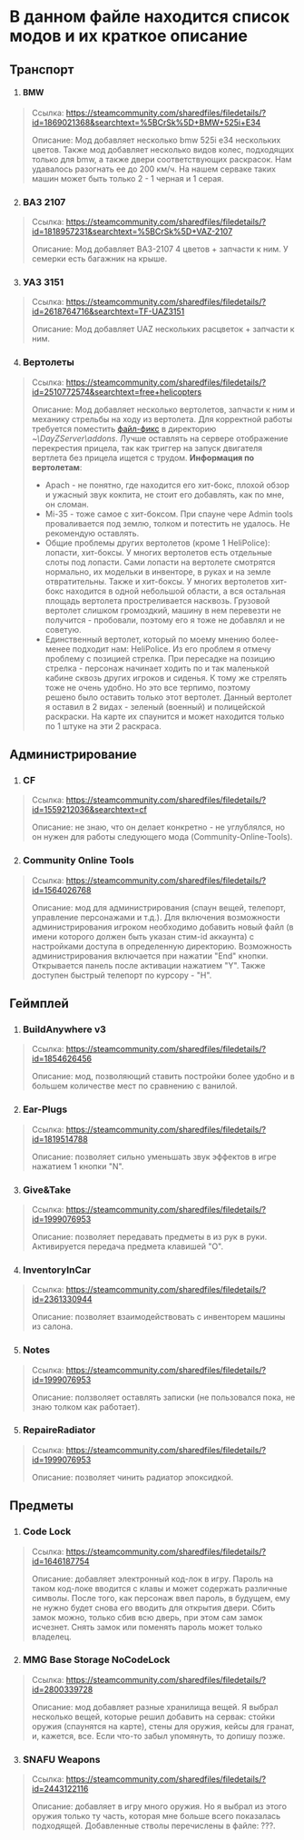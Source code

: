 В данном файле находится список модов  и их краткое описание
==
Транспорт
--
1. #### BMW ####
> Ссылка: https://steamcommunity.com/sharedfiles/filedetails/?id=1869021368&searchtext=%5BCrSk%5D+BMW+525i+E34
>
> Описание: Мод добавляет несколько bmw 525i e34 нескольких цветов. Также мод добавляет несколько видов колес, подходящих только для bmw, а также двери 
> соответствующих раскрасок. Нам удавалось разогнать ее до 200 км/ч. На нашем серваке таких машин может быть только 2 - 1 черная и 1 серая.

2. ### ВАЗ 2107 ###
> Ссылка: https://steamcommunity.com/sharedfiles/filedetails/?id=1818957231&searchtext=%5BCrSk%5D+VAZ-2107
> 
> Описание: Мод добавляет ВАЗ-2107 4 цветов + запчасти к ним. У семерки есть багажник на крыше.

3. ### УАЗ 3151 ###
> Ссылка: https://steamcommunity.com/sharedfiles/filedetails/?id=2618764716&searchtext=TF-UAZ3151
> 
> Описание: Мод добавляет UAZ нескольких расцветок + запчасти к ним.

4. ### Вертолеты ###
> Ссылка: https://steamcommunity.com/sharedfiles/filedetails/?id=2510772574&searchtext=free+helicopters
> 
> Описание: Мод добавляет несколько вертолетов, запчасти к ним и механику стрельбы на ходу из вертолета. 
> Для корректной работы требуется поместить [файл-фикс](https://github.com/IIPuBeT-AHgpeu/DayzServerSettings/blob/main/src/HelicopterSIBMod_SERVER.pbo) в директорию 
> _~\DayZServer\addons_. 
> Лучше оставлять на сервере отображение перекрестия прицела, так как триггер на запуск двигателя вертлета без прицела ищется с трудом.
> __Информация по вертолетам__: 
> - Apach - не понятно, где находится его хит-бокс, плохой обзор и ужасный звук кокпита, не стоит его добавлять, как по мне, он сломан.
> - Mi-35 - тоже самое с хит-боксом. При спауне чере Admin tools проваливается под землю, толком и потестить не удалось. Не рекомендую оставлять.
> - Общие проблемы других вертолетов (кроме 1 HeliPolice): лопасти, хит-боксы. У многих вертолетов есть отдельные слоты под лопасти. Сами лопасти на 
> вертолете смотрятся нормально, их модельки в инвенторе, в руках и на земле отвратительны. Также и хит-боксы. У многих вертолетов хит-бокс находится в одной
> небольшой области, а вся остальная площадь вертолета простреливается насквозь. Грузовой вертолет слишком громоздкий, машину в нем перевезти не получится - пробовали, 
> поэтому его я тоже не добавлял и не советую.
> - Единственный вертолет, который по моему мнению более-менее подходит нам: HeliPolice. Из его проблем я отмечу проблему с позицией стрелка. При пересадке на позицию 
> стрелка - персонаж начинает ходить по и так маленькой кабине сквозь других игроков и сиденья. К тому же стрелять тоже не очень удобно. Но это все терпимо, поэтому  
> решено было оставить только этот вертолет. Данный вертолет я оставил в 2 видах - зеленый (военный) и полицейской раскраски. На карте их спаунится и может находится
> только по 1 штуке на эти 2 раскраса.

Администрирование
--
1. ### CF ###
> Ссылка: https://steamcommunity.com/sharedfiles/filedetails/?id=1559212036&searchtext=cf
> 
> Описание: не знаю, что он делает конкретно - не углублялся, но он нужен для работы следующего мода (Community-Online-Tools).
2. ### Community Online Tools ###
> Ссылка: https://steamcommunity.com/sharedfiles/filedetails/?id=1564026768
> 
> Описание: мод для администрирования (спаун вещей, телепорт, управление персонажами и т.д.). Для включения возможности администрирования игроком необходимо добавить новый файл (в имени которого должен быть указан стим-id аккаунта) с настройками доступа в определенную директорию. Возможность администрирования включается при нажатии "End" кнопки. Открывается панель после активации нажатием "Y". Также доступен быстрый телепорт по курсору - "H".

Геймплей
--
1. ### BuildAnywhere v3 ###
> Ссылка: https://steamcommunity.com/sharedfiles/filedetails/?id=1854626456
> 
> Описание: мод, позволяющий ставить постройки более удобно и в большем количестве мест по сравнению с ванилой. 
2. ### Ear-Plugs ###
> Ссылка: https://steamcommunity.com/sharedfiles/filedetails/?id=1819514788
> 
> Описание: позволяет сильно уменьшать звук эффектов в игре нажатием 1 кнопки "N".
3. ### Give&Take ###
> Ссылка: https://steamcommunity.com/sharedfiles/filedetails/?id=1999076953
> 
> Описание: позволяет передавать предметы в из рук в руки. Активируется передача предмета клавишей "O".
4. ### InventoryInCar ###
> Ссылка: https://steamcommunity.com/sharedfiles/filedetails/?id=2361330944
> 
> Описание: позволяет взаимодействовать с инвенторем машины из салона.
5. ### Notes ###
> Ссылка: https://steamcommunity.com/sharedfiles/filedetails/?id=1999076953
> 
> Описание: ползволяет оставлять записки (не пользовался пока, не знаю толком как работает).
5. ### RepaireRadiator ###
> Ссылка: https://steamcommunity.com/sharedfiles/filedetails/?id=1999076953
> 
> Описание: позволяет чинить радиатор эпоксидкой.

Предметы
--
1. ### Code Lock ###
> Ссылка: https://steamcommunity.com/sharedfiles/filedetails/?id=1646187754
> 
> Описание: добавляет электронный код-лок в игру. Пароль на таком код-локе вводится с клавы и может содержать различные символы. После того, как персонаж ввел пароль, в будущем, ему не нужно будет снова его вводить для открытия двери. Сбить замок можно, только сбив всю дверь, при этом сам замок исчезнет. Снять замок или поменять пароль может только владелец.
2. ### MMG Base Storage NoCodeLock ###
> Ссылка: https://steamcommunity.com/sharedfiles/filedetails/?id=2800339728
> 
> Описание: мод добавляет разные хранилища вещей. Я выбрал несколько вещей, которые решил добавить на сервак: стойки оружия (спаунятся на карте), стены для оружия, кейсы для гранат, и, кажется, все. Если что-то забыл упомянуть, то допишу позже.
3. ### SNAFU Weapons ###
> Ссылка: https://steamcommunity.com/sharedfiles/filedetails/?id=2443122116
> 
> Описание: добавляет в игру много оружия. Но я выбрал из этого оружия только ту часть, которая мне больше всего показалась подходящей. Добавленные стволы перечислены в файле: ???.
